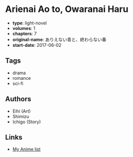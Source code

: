 # Arienai Ao to, Owaranai Haru

-   **type**: light-novel
-   **volumes**: 1
-   **chapters**: 7
-   **original-name**: ありえない青と、終わらない春
-   **start-date**: 2017-06-02

## Tags

-   drama
-   romance
-   sci-fi

## Authors

-   Eihi (Art)
-   Shimizu
-   Ichigo (Story)

## Links

-   [My Anime list](https://myanimelist.net/manga/109106/Arienai_Ao_to_Owaranai_Haru)
